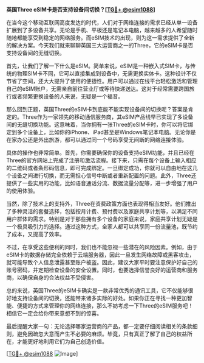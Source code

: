 **英国Three eSIM卡是否支持设备间切换？[[TG💪+ @esim1088](https://t.me/s/esim1088)]**

在当今这个移动互联网高度发达的时代，人们对于网络连接的需求已经从单一设备扩展到了多设备共享。无论是手机、平板还是笔记本电脑，越来越多的人希望随时随地都能享受到稳定的网络服务。而eSIM技术的出现，则为这一需求提供了全新的解决方案。今天我们就来聊聊英国三大运营商之一的Three，它的eSIM卡是否支持设备间的无缝切换。

首先，让我们了解一下什么是eSIM。简单来说，eSIM是一种嵌入式SIM卡，与传统的物理SIM卡不同，它可以直接集成到设备中，无需更换实体卡。这种设计不仅节省了空间，还大大提升了使用的便捷性。用户可以通过在线平台轻松激活和管理自己的eSIM账户，无需亲自前往营业厅或等待快递送达。这对于经常需要跨国旅行或者频繁更换设备的人来说，无疑是一个福音。

那么回到正题，英国Three的eSIM卡到底能不能实现设备间的切换呢？答案是肯定的。Three作为一家领先的移动通信服务商，其eSIM产品线早已实现了多设备间的无缝切换功能。这意味着，当你拥有一张Three的eSIM卡时，你可以将它绑定到多个设备上，比如你的iPhone、iPad甚至是Windows笔记本电脑。无论你是在家办公还是外出旅游，都可以通过同一个号码享受无间断的网络连接体验。

具体的操作也非常简单。首先，你需要确保你的设备支持eSIM功能，并且已经在Three的官方网站上完成了注册和激活流程。接下来，只需在每个设备上输入相应的二维码或者条形码信息，即可完成绑定。一旦绑定成功，你就可以自由地在这几个设备之间进行切换，而无需担心信号中断或者重新配置的问题。此外，Three还提供了一些实用的功能，比如语音通话分流、数据流量分配等，进一步增强了用户的使用体验。

当然，除了技术上的支持外，Three在资费政策方面也表现得相当友好。他们推出了多种灵活的套餐选择，包括按月计费、预付费以及家庭共享计划等，以满足不同用户群体的需求。特别是对于那些拥有多个设备的家庭来说，家庭共享计划无疑是一个极具吸引力的选择。通过这种方式，全家人都可以共享同一份流量池，既节约了成本，又提高了效率。

不过，在享受这些便利的同时，我们也不能忽视一些潜在的风险因素。例如，由于eSIM卡的数据存储完全依赖于云端服务器，因此一旦发生网络故障或黑客攻击，就可能导致个人信息泄露甚至账户被盗。因此，建议大家平时要注意保护好自己的账号密码，并定期检查设备的安全设置。同时，也要选择信誉良好的运营商和服务商，以确保自身的合法权益不受侵害。

总的来说，英国Three的eSIM卡确实是一款非常优秀的通讯工具，它不仅能够很好地支持设备间的切换，还能带来诸多实际的好处。如果你正在寻找一种更加智能、便捷的方式来管理你的网络连接，那么不妨考虑一下Three的eSIM服务吧！相信它一定会给你带来意想不到的惊喜。

最后提醒大家一句：无论选择哪家运营商的产品，都一定要仔细阅读相关的条款细则，避免因疏忽大意而产生不必要的麻烦。毕竟，只有真正了解了自己的权益所在，才能更好地利用它们为自己创造价值。

[[TG💪+ @esim1088](https://t.me/s/esim1088) ![Image](https://i.postimg.cc/4NQfJmqS/Snipaste-2025-05-13-00-14-12.png)]
